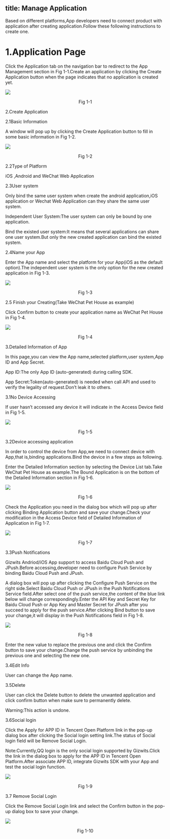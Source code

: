 title: Manage Application
---

Based on different platforms,App developers need to connect product with application after creating application.Follow these following instructions to create one.

# 1.Application Page

Click the Application tab on the navigation bar to redirect to the App Management section in Fig 1-1.Create an application by clicking the Create Application button when the page indicates that no application is created yet.

![](/assets/en-us/QuickStart/ManageApp/pic_001.jpg)

<center>Fig 1-1</center >

2.Create Application

2.1Basic Information

A window will pop up by clicking the Create Application button to fill in some basic information in Fig 1-2.

![](/assets/en-us/QuickStart/ManageApp/pic_002.jpg)

<center>Fig 1-2</center >

2.2Type of Platform

iOS ,Android and WeChat Web Application

2.3User system

Only bind the same user system when create the android application,iOS application or Wechat Web Application can they share the same user system.

Independent User System:The user system can only be bound by one application.

Bind the existed user system:It means that several applications can share one user system.But only the new created application can bind the existed system.

2.4Name your App

Enter the App name and select the platform for your App(iOS as the default option).The independent user system is the only option for the new created application in Fig 1-3.

![](/assets/en-us/QuickStart/ManageApp/pic_003.jpg)

<center>Fig 1-3</center >

2.5 Finish your Creating(Take WeChat Pet House as example)

Click Confirm button to create your application name as WeChat Pet House in Fig 1-4.

![](/assets/en-us/QuickStart/ManageApp/pic_004.jpg)

<center>Fig 1-4</center >

3.Detailed Information of App

In this page,you can view the App name,selected platform,user system,App ID and App Secret.

App ID:The only App ID (auto-generated) during calling SDK.

App Secret:Token(auto-generated) is needed when call API and used to verify the legality of request.Don’t leak it to others.

3.1No Device Accessing

If user hasn’t accessed any device it will indicate in the Access Device field in Fig 1-5.

![](/assets/en-us/QuickStart/ManageApp/pic_005.jpg)

<center>Fig 1-5</center >

3.2Device accessing application

In order to control the device from App,we need to connect device with App,that is,binding applications.Bind the device in a few steps as following.

Enter the Detailed Information section by selecting the Device List tab.Take WeChat Pet House as example.The Bound Application is on the bottom of the Detailed Information section in Fig 1-6.

![](/assets/en-us/QuickStart/ManageApp/pic_006.jpg)

<center>Fig 1-6</center >

Check the Application you need in the dialog box which will pop up after clicking Binding Application button and save your change.Check your modification in the Access Device field of Detailed Information of Application in Fig 1-7.

![](/assets/en-us/QuickStart/ManageApp/pic_007.jpg)

<center>Fig 1-7</center >

3.3Push Notifications

Gizwits Andriod/iOS App support to access Baidu Cloud Push and JPush.Before accessing,developer need to configure Push Service by binding Baidu Cloud Push and JPush.

A dialog box will pop up after clicking the Configure Push Service on the right side.Select Baidu Cloud Push or JPush in the Push Notifications Service field.After select one of the push service,the content of the blue link below will change correspondingly.Enter the API Key and Secret Key for Baidu Cloud Push or App Key and Master Secret for JPush after you succeed to apply for the push service.After clicking Bind button to save your change,it will display in the Push Notifications field in Fig 1-8.

![](/assets/en-us/QuickStart/ManageApp/pic_008.jpg)

<center>Fig 1-8</center >

Enter the new value to replace the previous one and click the Confirm button to save your change.Change the push service by unbinding the previous one and selecting the new one.

3.4Edit Info

User can change the App name.

3.5Delete

User can click the Delete button to delete the unwanted application and click confirm button when make sure to permanently delete.

Warning:This action is undone.

3.6Social login

Click the Apply for APP ID in Tencent Open Platform link in the pop-up dialog box after clicking the Social login setting link.The status of Social login field will be Remove Social Login.

Note:Currently,QQ login is the only social login supported by Gizwits.Click the link in the dialog box to apply for the APP ID in Tencent Open Platform.After associate APP ID, integrate Gizwits SDK with your App and test the social login function.

![](/assets/en-us/QuickStart/ManageApp/pic_009.jpg)

<center>Fig 1-9</center >

3.7 Remove Social Login

Click the Remove Social Login link and select the Confirm button in the pop-up dialog box to save your change.

![](/assets/en-us/QuickStart/ManageApp/pic_010.jpg)

<center>Fig 1-10</center >
